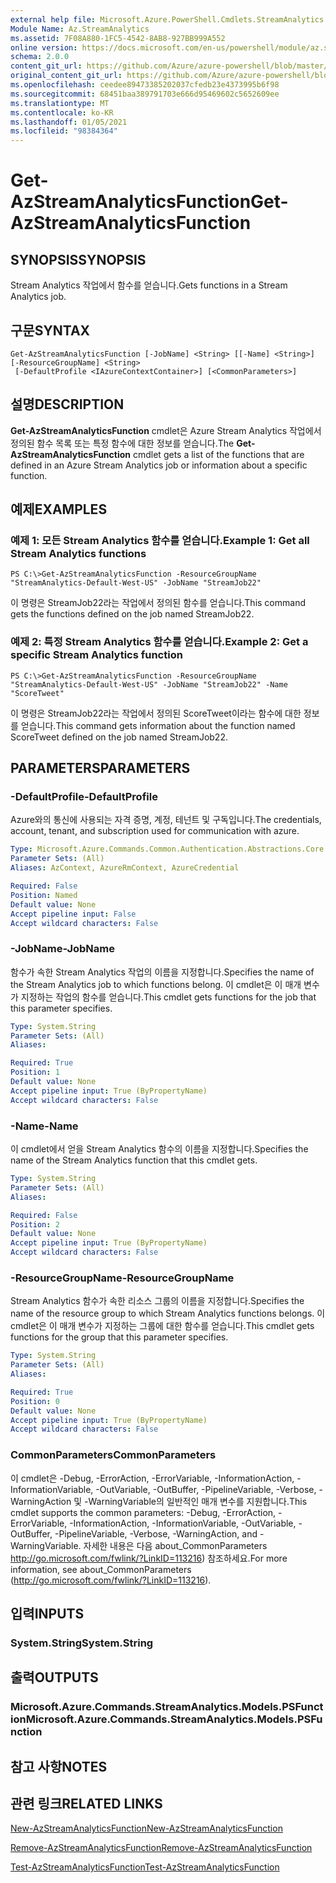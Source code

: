 ```yaml
---
external help file: Microsoft.Azure.PowerShell.Cmdlets.StreamAnalytics.dll-Help.xml
Module Name: Az.StreamAnalytics
ms.assetid: 7F08A880-1FC5-4542-8AB8-927BB999A552
online version: https://docs.microsoft.com/en-us/powershell/module/az.streamanalytics/get-azstreamanalyticsfunction
schema: 2.0.0
content_git_url: https://github.com/Azure/azure-powershell/blob/master/src/StreamAnalytics/StreamAnalytics/help/Get-AzStreamAnalyticsFunction.md
original_content_git_url: https://github.com/Azure/azure-powershell/blob/master/src/StreamAnalytics/StreamAnalytics/help/Get-AzStreamAnalyticsFunction.md
ms.openlocfilehash: ceedee89473385202037cfedb23e4373995b6f98
ms.sourcegitcommit: 68451baa389791703e666d95469602c5652609ee
ms.translationtype: MT
ms.contentlocale: ko-KR
ms.lasthandoff: 01/05/2021
ms.locfileid: "98384364"
---
```

# <span data-ttu-id="6ca6c-101">Get-AzStreamAnalyticsFunction</span><span class="sxs-lookup"><span data-stu-id="6ca6c-101">Get-AzStreamAnalyticsFunction</span></span>

## <span data-ttu-id="6ca6c-102">SYNOPSIS</span><span class="sxs-lookup"><span data-stu-id="6ca6c-102">SYNOPSIS</span></span>
<span data-ttu-id="6ca6c-103">Stream Analytics 작업에서 함수를 얻습니다.</span><span class="sxs-lookup"><span data-stu-id="6ca6c-103">Gets functions in a Stream Analytics job.</span></span>

## <span data-ttu-id="6ca6c-104">구문</span><span class="sxs-lookup"><span data-stu-id="6ca6c-104">SYNTAX</span></span>

```
Get-AzStreamAnalyticsFunction [-JobName] <String> [[-Name] <String>] [-ResourceGroupName] <String>
 [-DefaultProfile <IAzureContextContainer>] [<CommonParameters>]
```

## <span data-ttu-id="6ca6c-105">설명</span><span class="sxs-lookup"><span data-stu-id="6ca6c-105">DESCRIPTION</span></span>
<span data-ttu-id="6ca6c-106">**Get-AzStreamAnalyticsFunction** cmdlet은 Azure Stream Analytics 작업에서 정의된 함수 목록 또는 특정 함수에 대한 정보를 얻습니다.</span><span class="sxs-lookup"><span data-stu-id="6ca6c-106">The **Get-AzStreamAnalyticsFunction** cmdlet gets a list of the functions that are defined in an Azure Stream Analytics job or information about a specific function.</span></span>

## <span data-ttu-id="6ca6c-107">예제</span><span class="sxs-lookup"><span data-stu-id="6ca6c-107">EXAMPLES</span></span>

### <span data-ttu-id="6ca6c-108">예제 1: 모든 Stream Analytics 함수를 얻습니다.</span><span class="sxs-lookup"><span data-stu-id="6ca6c-108">Example 1: Get all Stream Analytics functions</span></span>
```
PS C:\>Get-AzStreamAnalyticsFunction -ResourceGroupName "StreamAnalytics-Default-West-US" -JobName "StreamJob22"
```

<span data-ttu-id="6ca6c-109">이 명령은 StreamJob22라는 작업에서 정의된 함수를 얻습니다.</span><span class="sxs-lookup"><span data-stu-id="6ca6c-109">This command gets the functions defined on the job named StreamJob22.</span></span>

### <span data-ttu-id="6ca6c-110">예제 2: 특정 Stream Analytics 함수를 얻습니다.</span><span class="sxs-lookup"><span data-stu-id="6ca6c-110">Example 2: Get a specific Stream Analytics function</span></span>
```
PS C:\>Get-AzStreamAnalyticsFunction -ResourceGroupName "StreamAnalytics-Default-West-US" -JobName "StreamJob22" -Name "ScoreTweet"
```

<span data-ttu-id="6ca6c-111">이 명령은 StreamJob22라는 작업에서 정의된 ScoreTweet이라는 함수에 대한 정보를 얻습니다.</span><span class="sxs-lookup"><span data-stu-id="6ca6c-111">This command gets information about the function named ScoreTweet defined on the job named StreamJob22.</span></span>

## <span data-ttu-id="6ca6c-112">PARAMETERS</span><span class="sxs-lookup"><span data-stu-id="6ca6c-112">PARAMETERS</span></span>

### <span data-ttu-id="6ca6c-113">-DefaultProfile</span><span class="sxs-lookup"><span data-stu-id="6ca6c-113">-DefaultProfile</span></span>
<span data-ttu-id="6ca6c-114">Azure와의 통신에 사용되는 자격 증명, 계정, 테넌트 및 구독입니다.</span><span class="sxs-lookup"><span data-stu-id="6ca6c-114">The credentials, account, tenant, and subscription used for communication with azure.</span></span>

```yaml
Type: Microsoft.Azure.Commands.Common.Authentication.Abstractions.Core.IAzureContextContainer
Parameter Sets: (All)
Aliases: AzContext, AzureRmContext, AzureCredential

Required: False
Position: Named
Default value: None
Accept pipeline input: False
Accept wildcard characters: False
```

### <span data-ttu-id="6ca6c-115">-JobName</span><span class="sxs-lookup"><span data-stu-id="6ca6c-115">-JobName</span></span>
<span data-ttu-id="6ca6c-116">함수가 속한 Stream Analytics 작업의 이름을 지정합니다.</span><span class="sxs-lookup"><span data-stu-id="6ca6c-116">Specifies the name of the Stream Analytics job to which functions belong.</span></span>
<span data-ttu-id="6ca6c-117">이 cmdlet은 이 매개 변수가 지정하는 작업의 함수를 얻습니다.</span><span class="sxs-lookup"><span data-stu-id="6ca6c-117">This cmdlet gets functions for the job that this parameter specifies.</span></span>

```yaml
Type: System.String
Parameter Sets: (All)
Aliases:

Required: True
Position: 1
Default value: None
Accept pipeline input: True (ByPropertyName)
Accept wildcard characters: False
```

### <span data-ttu-id="6ca6c-118">-Name</span><span class="sxs-lookup"><span data-stu-id="6ca6c-118">-Name</span></span>
<span data-ttu-id="6ca6c-119">이 cmdlet에서 얻을 Stream Analytics 함수의 이름을 지정합니다.</span><span class="sxs-lookup"><span data-stu-id="6ca6c-119">Specifies the name of the Stream Analytics function that this cmdlet gets.</span></span>

```yaml
Type: System.String
Parameter Sets: (All)
Aliases:

Required: False
Position: 2
Default value: None
Accept pipeline input: True (ByPropertyName)
Accept wildcard characters: False
```

### <span data-ttu-id="6ca6c-120">-ResourceGroupName</span><span class="sxs-lookup"><span data-stu-id="6ca6c-120">-ResourceGroupName</span></span>
<span data-ttu-id="6ca6c-121">Stream Analytics 함수가 속한 리소스 그룹의 이름을 지정합니다.</span><span class="sxs-lookup"><span data-stu-id="6ca6c-121">Specifies the name of the resource group to which Stream Analytics functions belongs.</span></span>
<span data-ttu-id="6ca6c-122">이 cmdlet은 이 매개 변수가 지정하는 그룹에 대한 함수를 얻습니다.</span><span class="sxs-lookup"><span data-stu-id="6ca6c-122">This cmdlet gets functions for the group that this parameter specifies.</span></span>

```yaml
Type: System.String
Parameter Sets: (All)
Aliases:

Required: True
Position: 0
Default value: None
Accept pipeline input: True (ByPropertyName)
Accept wildcard characters: False
```

### <span data-ttu-id="6ca6c-123">CommonParameters</span><span class="sxs-lookup"><span data-stu-id="6ca6c-123">CommonParameters</span></span>
<span data-ttu-id="6ca6c-124">이 cmdlet은 -Debug, -ErrorAction, -ErrorVariable, -InformationAction, -InformationVariable, -OutVariable, -OutBuffer, -PipelineVariable, -Verbose, -WarningAction 및 -WarningVariable의 일반적인 매개 변수를 지원합니다.</span><span class="sxs-lookup"><span data-stu-id="6ca6c-124">This cmdlet supports the common parameters: -Debug, -ErrorAction, -ErrorVariable, -InformationAction, -InformationVariable, -OutVariable, -OutBuffer, -PipelineVariable, -Verbose, -WarningAction, and -WarningVariable.</span></span> <span data-ttu-id="6ca6c-125">자세한 내용은 다음 about_CommonParameters http://go.microsoft.com/fwlink/?LinkID=113216) 참조하세요.</span><span class="sxs-lookup"><span data-stu-id="6ca6c-125">For more information, see about_CommonParameters (http://go.microsoft.com/fwlink/?LinkID=113216).</span></span>

## <span data-ttu-id="6ca6c-126">입력</span><span class="sxs-lookup"><span data-stu-id="6ca6c-126">INPUTS</span></span>

### <span data-ttu-id="6ca6c-127">System.String</span><span class="sxs-lookup"><span data-stu-id="6ca6c-127">System.String</span></span>

## <span data-ttu-id="6ca6c-128">출력</span><span class="sxs-lookup"><span data-stu-id="6ca6c-128">OUTPUTS</span></span>

### <span data-ttu-id="6ca6c-129">Microsoft.Azure.Commands.StreamAnalytics.Models.PSFunction</span><span class="sxs-lookup"><span data-stu-id="6ca6c-129">Microsoft.Azure.Commands.StreamAnalytics.Models.PSFunction</span></span>

## <span data-ttu-id="6ca6c-130">참고 사항</span><span class="sxs-lookup"><span data-stu-id="6ca6c-130">NOTES</span></span>

## <span data-ttu-id="6ca6c-131">관련 링크</span><span class="sxs-lookup"><span data-stu-id="6ca6c-131">RELATED LINKS</span></span>

[<span data-ttu-id="6ca6c-132">New-AzStreamAnalyticsFunction</span><span class="sxs-lookup"><span data-stu-id="6ca6c-132">New-AzStreamAnalyticsFunction</span></span>](./New-AzStreamAnalyticsFunction.md)

[<span data-ttu-id="6ca6c-133">Remove-AzStreamAnalyticsFunction</span><span class="sxs-lookup"><span data-stu-id="6ca6c-133">Remove-AzStreamAnalyticsFunction</span></span>](./Remove-AzStreamAnalyticsFunction.md)

[<span data-ttu-id="6ca6c-134">Test-AzStreamAnalyticsFunction</span><span class="sxs-lookup"><span data-stu-id="6ca6c-134">Test-AzStreamAnalyticsFunction</span></span>](./Test-AzStreamAnalyticsFunction.md)


